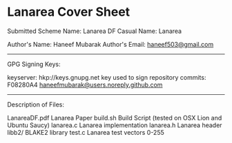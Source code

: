 Lanarea Cover Sheet
===================

Submitted Scheme Name:	Lanarea DF
Casual Name:		Lanarea

Author's Name:		Haneef Mubarak
Author's Email:		haneef503@gmail.com

-------------------------------------------

GPG Signing Keys:

keyserver:				hkp://keys.gnupg.net
key used to sign repository commits:	F08280A4 <haneefmubarak@users.noreply.github.com>

-------------------------------------------

Description of Files:

LanareaDF.pdf		Lanarea Paper
build.sh		Build Script (tested on OSX Lion and Ubuntu Saucy)
lanarea.c		Lanarea implementation
lanarea.h		Lanarea header
libb2/			BLAKE2 library
test.c			Lanarea test vectors 0-255
